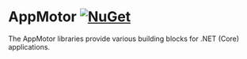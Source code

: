 # AppMotor [![NuGet](https://img.shields.io/nuget/v/AppMotor.Core.svg)](https://www.nuget.org/packages/AppMotor.Core/)

The AppMotor libraries provide various building blocks for .NET (Core) applications.
